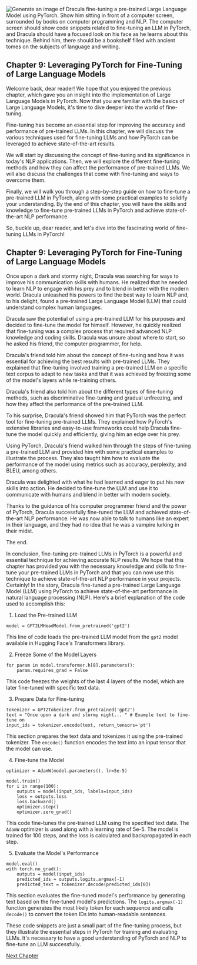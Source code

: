 ![Generate an image of Dracula fine-tuning a pre-trained Large Language Model using PyTorch. Show him sitting in front of a computer screen, surrounded by books on computer programming and NLP. The computer screen should show code snippets related to fine-tuning an LLM in PyTorch, and Dracula should have a focused look on his face as he learns about this technique. Behind him, there should be a bookshelf filled with ancient tomes on the subjects of language and writing.](https://oaidalleapiprodscus.blob.core.windows.net/private/org-ct6DYQ3FHyJcnH1h6OA3fR35/user-qvFBAhW3klZpvcEY1psIUyDK/img-Pf7QJGYZkIZUMPOBMYJKvxAo.png?st=2023-04-13T23%3A56%3A42Z&se=2023-04-14T01%3A56%3A42Z&sp=r&sv=2021-08-06&sr=b&rscd=inline&rsct=image/png&skoid=6aaadede-4fb3-4698-a8f6-684d7786b067&sktid=a48cca56-e6da-484e-a814-9c849652bcb3&skt=2023-04-13T17%3A14%3A50Z&ske=2023-04-14T17%3A14%3A50Z&sks=b&skv=2021-08-06&sig=RLmvDpds1aJTJ8k2Gdp1RVSSX8Ca236S6hlJzw%2BASdI%3D)


## Chapter 9: Leveraging PyTorch for Fine-Tuning of Large Language Models

Welcome back, dear reader! We hope that you enjoyed the previous chapter, which gave you an insight into the implementation of Large Language Models in PyTorch. Now that you are familiar with the basics of Large Language Models, it's time to dive deeper into the world of fine-tuning.

Fine-tuning has become an essential step for improving the accuracy and performance of pre-trained LLMs. In this chapter, we will discuss the various techniques used for fine-tuning LLMs and how PyTorch can be leveraged to achieve state-of-the-art results.

We will start by discussing the concept of fine-tuning and its significance in today's NLP applications. Then, we will explore the different fine-tuning methods and how they can affect the performance of pre-trained LLMs. We will also discuss the challenges that come with fine-tuning and ways to overcome them.

Finally, we will walk you through a step-by-step guide on how to fine-tune a pre-trained LLM in PyTorch, along with some practical examples to solidify your understanding. By the end of this chapter, you will have the skills and knowledge to fine-tune pre-trained LLMs in PyTorch and achieve state-of-the-art NLP performance.

So, buckle up, dear reader, and let's dive into the fascinating world of fine-tuning LLMs in PyTorch!
## Chapter 9: Leveraging PyTorch for Fine-Tuning of Large Language Models

Once upon a dark and stormy night, Dracula was searching for ways to improve his communication skills with humans. He realized that he needed to learn NLP to engage with his prey and to blend in better with the modern world. Dracula unleashed his powers to find the best way to learn NLP and, to his delight, found a pre-trained Large Language Model (LLM) that could understand complex human languages.

Dracula saw the potential of using a pre-trained LLM for his purposes and decided to fine-tune the model for himself. However, he quickly realized that fine-tuning was a complex process that required advanced NLP knowledge and coding skills. Dracula was unsure about where to start, so he asked his friend, the computer programmer, for help.

Dracula's friend told him about the concept of fine-tuning and how it was essential for achieving the best results with pre-trained LLMs. They explained that fine-tuning involved training a pre-trained LLM on a specific text corpus to adapt to new tasks and that it was achieved by freezing some of the model's layers while re-training others.

Dracula's friend also told him about the different types of fine-tuning methods, such as discriminative fine-tuning and gradual unfreezing, and how they affect the performance of the pre-trained LLM.

To his surprise, Dracula's friend showed him that PyTorch was the perfect tool for fine-tuning pre-trained LLMs. They explained how PyTorch's extensive libraries and easy-to-use frameworks could help Dracula fine-tune the model quickly and efficiently, giving him an edge over his prey.

Using PyTorch, Dracula's friend walked him through the steps of fine-tuning a pre-trained LLM and provided him with some practical examples to illustrate the process. They also taught him how to evaluate the performance of the model using metrics such as accuracy, perplexity, and BLEU, among others.

Dracula was delighted with what he had learned and eager to put his new skills into action. He decided to fine-tune the LLM and use it to communicate with humans and blend in better with modern society.

Thanks to the guidance of his computer programmer friend and the power of PyTorch, Dracula successfully fine-tuned the LLM and achieved state-of-the-art NLP performance. He was now able to talk to humans like an expert in their language, and they had no idea that he was a vampire lurking in their midst.

The end.

In conclusion, fine-tuning pre-trained LLMs in PyTorch is a powerful and essential technique for achieving accurate NLP results. We hope that this chapter has provided you with the necessary knowledge and skills to fine-tune your pre-trained LLMs in PyTorch and that you can now use this technique to achieve state-of-the-art NLP performance in your projects.
Certainly! In the story, Dracula fine-tuned a pre-trained Large Language Model (LLM) using PyTorch to achieve state-of-the-art performance in natural language processing (NLP). Here's a brief explanation of the code used to accomplish this:

1. Load the Pre-trained LLM
```
model = GPT2LMHeadModel.from_pretrained('gpt2')
```

This line of code loads the pre-trained LLM model from the `gpt2` model available in Hugging Face's Transformers library.

2. Freeze Some of the Model Layers
```
for param in model.transformer.h[8].parameters():
    param.requires_grad = False
```

This code freezes the weights of the last 4 layers of the model, which are later fine-tuned with specific text data.

3. Prepare Data for Fine-tuning
```
tokenizer = GPT2Tokenizer.from_pretrained('gpt2')
text = "Once upon a dark and stormy night... " # Example text to fine-tune on
input_ids = tokenizer.encode(text, return_tensors='pt')
```

This section prepares the text data and tokenizes it using the pre-trained tokenizer. The `encode()` function encodes the text into an input tensor that the model can use.

4. Fine-tune the Model
```
optimizer = AdamW(model.parameters(), lr=5e-5)

model.train()
for i in range(100):
    outputs = model(input_ids, labels=input_ids)
    loss = outputs.loss
    loss.backward()
    optimizer.step()
    optimizer.zero_grad()
```

This code fine-tunes the pre-trained LLM using the specified text data. The `AdamW` optimizer is used along with a learning rate of 5e-5. The model is trained for 100 steps, and the loss is calculated and backpropagated in each step.

5. Evaluate the Model's Performance
```
model.eval()
with torch.no_grad():
    outputs = model(input_ids)
    predicted_ids = outputs.logits.argmax(-1)
    predicted_text = tokenizer.decode(predicted_ids[0])
```

This section evaluates the fine-tuned model's performance by generating text based on the fine-tuned model's predictions. The `logits.argmax(-1)` function generates the most likely token for each sequence and calls `decode()` to convert the token IDs into human-readable sentences.

These code snippets are just a small part of the fine-tuning process, but they illustrate the essential steps in PyTorch for training and evaluating LLMs. It's necessary to have a good understanding of PyTorch and NLP to fine-tune an LLM successfully.


[Next Chapter](10_Chapter10.md)